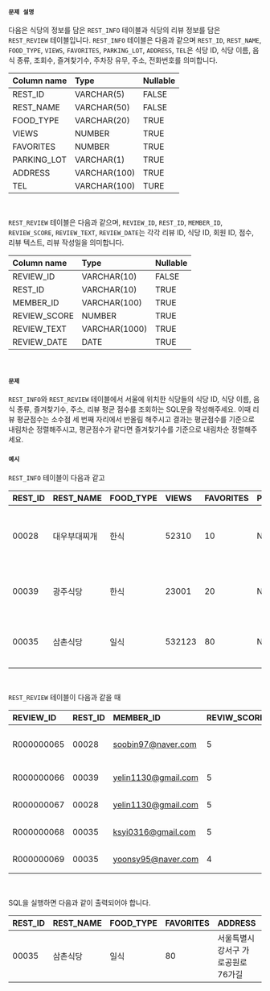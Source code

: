 #### `문제 설명`

다음은 식당의 정보를 담은 `REST_INFO` 테이블과 식당의 리뷰 정보를 담은 `REST_REVIEW` 테이블입니다. `REST_INFO` 테이블은 다음과 같으며 `REST_ID`, `REST_NAME`, `FOOD_TYPE`, `VIEWS`, `FAVORITES`, `PARKING_LOT`, `ADDRESS`, `TEL`은 식당 ID, 식당 이름, 음식 종류, 조회수, 즐겨찾기수, 주차장 유무, 주소, 전화번호를 의미합니다.
<br>

|Column name|Type|Nullable|
|:--|:--|:--|
|REST_ID|VARCHAR(5)|FALSE|
|REST_NAME|VARCHAR(50)|FALSE|
|FOOD_TYPE|VARCHAR(20)|TRUE|
|VIEWS|NUMBER|TRUE|
|FAVORITES|NUMBER|TRUE|
|PARKING_LOT|VARCHAR(1)|TRUE|
|ADDRESS|VARCHAR(100)|TRUE|
|TEL|VARCHAR(100)|TURE|
<br>

`REST_REVIEW` 테이블은 다음과 같으며, `REVIEW_ID`, `REST_ID`, `MEMBER_ID`, `REVIEW_SCORE`, `REVIEW_TEXT`, `REVIEW_DATE`는 각각 리뷰 ID, 식당 ID, 회원 ID, 점수, 리뷰 텍스트, 리뷰 작성일을 의미합니다.
<br>

|Column name|Type|Nullable|
|:--|:--|:--|
|REVIEW_ID|VARCHAR(10)|FALSE|
|REST_ID|VARCHAR(10)|TRUE|
|MEMBER_ID|VARCHAR(100)|TRUE|
|REVIEW_SCORE|NUMBER|TRUE|
|REVIEW_TEXT|VARCHAR(1000)|TRUE|
|REVIEW_DATE|DATE|TRUE|
<br>

#### `문제`

`REST_INFO`와 `REST_REVIEW` 테이블에서 서울에 위치한 식당들의 식당 ID, 식당 이름, 음식 종류, 즐겨찾기수, 주소, 리뷰 평균 점수를 조회하는 SQL문을 작성해주세요. 이때 리뷰 평균점수는 소수점 세 번째 자리에서 반올림 해주시고 결과는 평균점수를 기준으로 내림차순 정렬해주시고, 평균점수가 같다면 즐겨찾기수를 기준으로 내림차순 정렬해주세요.
<br>

#### `예시`

`REST_INFO` 테이블이 다음과 같고
<br>

|REST_ID|REST_NAME|FOOD_TYPE|VIEWS|FAVORITES|PARKING_LOT|ADDRESS|TEL|
|:--|:--|:--|:--|:--|:--|:--|:--|
|00028|대우부대찌개|한식|52310|10|N|경기도 용인시 처인구 남사읍 처인성로 309	|031-235-1235|
|00039|광주식당|한식|23001|20|N|경기도 부천시 산업로8번길 60|031-235-6423|
|00035|삼촌식당|일식|532123|80|N|서울특별시 강서구 가로공원로76가길|02-135-1266|
<br>

`REST_REVIEW` 테이블이 다음과 같을 때
<br>

|REVIEW_ID|REST_ID|MEMBER_ID|REVIW_SCORE|REVIEW_TEXT|REVIEW_DATE|
|:--|:--|:--|:--|:--|:--|
|R000000065|00028|soobin97@naver.com|5|부찌 국물에서 샤브샤브 맛이나고 깔끔	|2022-04-12|
|R000000066|00039|yelin1130@gmail.com|5|김치찌개 최곱니다.|2022-02-12|
|R000000067|00028|yelin1130@gmail.com|5|햄이 많아서 좋아요|2022-02-22|
|R000000068|00035|ksyi0316@gmail.com|5|숙성회가 끝내줍니다.|2022-02-15|
|R000000069|00035|yoonsy95@naver.com|4|비린내가 전혀없어요.|2022-04-16|
<br>

SQL을 실행하면 다음과 같이 출력되어야 합니다.
<br>

|REST_ID|REST_NAME|FOOD_TYPE|FAVORITES|ADDRESS|SCORE|
|:--|:--|:--|:--|:--|:--|
|00035|삼촌식당|일식|80|서울특별시 강서구 가로공원로76가길|4.50|
<br>